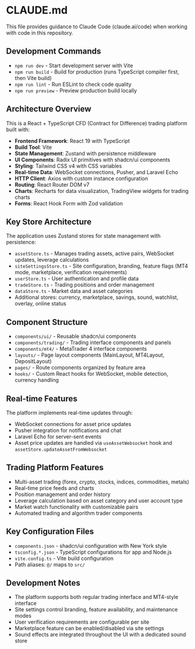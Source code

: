 # CLAUDE.md

This file provides guidance to Claude Code (claude.ai/code) when working with code in this repository.

## Development Commands

- `npm run dev` - Start development server with Vite
- `npm run build` - Build for production (runs TypeScript compiler first, then Vite build)
- `npm run lint` - Run ESLint to check code quality
- `npm run preview` - Preview production build locally

## Architecture Overview

This is a React + TypeScript CFD (Contract for Difference) trading platform built with:

- **Frontend Framework**: React 19 with TypeScript
- **Build Tool**: Vite
- **State Management**: Zustand with persistence middleware
- **UI Components**: Radix UI primitives with shadcn/ui components
- **Styling**: Tailwind CSS v4 with CSS variables
- **Real-time Data**: WebSocket connections, Pusher, and Laravel Echo
- **HTTP Client**: Axios with custom instance configuration
- **Routing**: React Router DOM v7
- **Charts**: Recharts for data visualization, TradingView widgets for trading charts
- **Forms**: React Hook Form with Zod validation

## Key Store Architecture

The application uses Zustand stores for state management with persistence:

- `assetStore.ts` - Manages trading assets, active pairs, WebSocket updates, leverage calculations
- `siteSettingsStore.ts` - Site configuration, branding, feature flags (MT4 mode, marketplace, verification requirements)
- `userStore.ts` - User authentication and profile data
- `tradeStore.ts` - Trading positions and order management
- `dataStore.ts` - Market data and asset categories
- Additional stores: currency, marketplace, savings, sound, watchlist, overlay, online status

## Component Structure

- `components/ui/` - Reusable shadcn/ui components
- `components/trading/` - Trading interface components and panels
- `components/mt4/` - MetaTrader 4 interface components
- `layouts/` - Page layout components (MainLayout, MT4Layout, DepositLayout)
- `pages/` - Route components organized by feature area
- `hooks/` - Custom React hooks for WebSocket, mobile detection, currency handling

## Real-time Features

The platform implements real-time updates through:
- WebSocket connections for asset price updates
- Pusher integration for notifications and chat
- Laravel Echo for server-sent events
- Asset price updates are handled via `useAssetWebsocket` hook and `assetStore.updateAssetFromWebsocket`

## Trading Platform Features

- Multi-asset trading (forex, crypto, stocks, indices, commodities, metals)
- Real-time price feeds and charts
- Position management and order history
- Leverage calculation based on asset category and user account type
- Market watch functionality with customizable pairs
- Automated trading and algorithm trader components

## Key Configuration Files

- `components.json` - shadcn/ui configuration with New York style
- `tsconfig.*.json` - TypeScript configurations for app and Node.js
- `vite.config.ts` - Vite build configuration
- Path aliases: `@/` maps to `src/`

## Development Notes

- The platform supports both regular trading interface and MT4-style interface
- Site settings control branding, feature availability, and maintenance modes
- User verification requirements are configurable per site
- Marketplace feature can be enabled/disabled via site settings
- Sound effects are integrated throughout the UI with a dedicated sound store